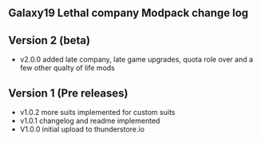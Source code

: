 ## Galaxy19 Lethal company Modpack change log

## Version 2 (beta)
- v2.0.0 added late company, late game upgrades, quota role over and a few other qualty of life mods

## Version 1 (Pre releases)
- v1.0.2 more suits implemented for custom suits
- v1.0.1 changelog and readme implemented 
- V1.0.0 initial upload to thunderstore.io

 